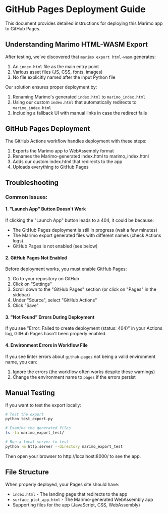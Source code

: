 # GitHub Pages Deployment Guide

This document provides detailed instructions for deploying this Marimo app to GitHub Pages.

## Understanding Marimo HTML-WASM Export

After testing, we've discovered that `marimo export html-wasm` generates:

1. An `index.html` file as the main entry point
2. Various asset files (JS, CSS, fonts, images)
3. No file explicitly named after the input Python file

Our solution ensures proper deployment by:

1. Renaming Marimo's generated `index.html` to `marimo_index.html`
2. Using our custom `index.html` that automatically redirects to `marimo_index.html`
3. Including a fallback UI with manual links in case the redirect fails

## GitHub Pages Deployment

The GitHub Actions workflow handles deployment with these steps:

1. Exports the Marimo app to WebAssembly format
2. Renames the Marimo-generated index.html to marimo_index.html
3. Adds our custom index.html that redirects to the app
4. Uploads everything to GitHub Pages

## Troubleshooting

### Common Issues:

#### 1. "Launch App" Button Doesn't Work

If clicking the "Launch App" button leads to a 404, it could be because:

- The GitHub Pages deployment is still in progress (wait a few minutes)
- The Marimo export generated files with different names (check Actions logs)
- GitHub Pages is not enabled (see below)

#### 2. GitHub Pages Not Enabled

Before deployment works, you must enable GitHub Pages:

1. Go to your repository on GitHub
2. Click on "Settings"
3. Scroll down to the "GitHub Pages" section (or click on "Pages" in the sidebar)
4. Under "Source", select "GitHub Actions"
5. Click "Save"

#### 3. "Not Found" Errors During Deployment

If you see "Error: Failed to create deployment (status: 404)" in your Actions log, GitHub Pages hasn't been properly enabled.

#### 4. Environment Errors in Workflow File

If you see linter errors about `github-pages` not being a valid environment name, you can:

1. Ignore the errors (the workflow often works despite these warnings)
2. Change the environment name to `pages` if the errors persist

## Manual Testing

If you want to test the export locally:

```bash
# Test the export
python test_export.py

# Examine the generated files
ls -la marimo_export_test/

# Run a local server to test
python -m http.server --directory marimo_export_test
```

Then open your browser to http://localhost:8000/ to see the app.

## File Structure

When properly deployed, your Pages site should have:
- `index.html` - The landing page that redirects to the app
- `surface_plot_app.html` - The Marimo-generated WebAssembly app
- Supporting files for the app (JavaScript, CSS, WebAssembly) 